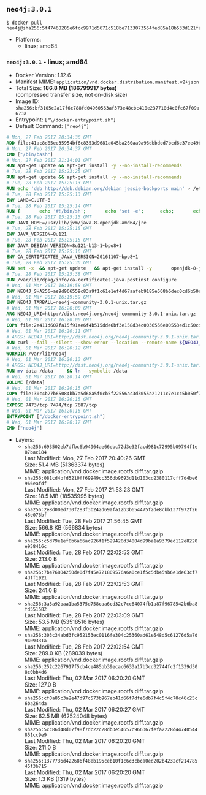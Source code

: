 ## `neo4j:3.0.1`

```console
$ docker pull neo4j@sha256:5f47468205e6fcc9971d5671c518be7133073554fed85a18b533d121fa83c31a
```

-	Platforms:
	-	linux; amd64

### `neo4j:3.0.1` - linux; amd64

-	Docker Version: 1.12.6
-	Manifest MIME: `application/vnd.docker.distribution.manifest.v2+json`
-	Total Size: **186.8 MB (186799917 bytes)**  
	(compressed transfer size, not on-disk size)
-	Image ID: `sha256:bf3105c2a17f6c788fd04960563af373e48cbc410e237710d4c0fc67f09a673a`
-	Entrypoint: `["\/docker-entrypoint.sh"]`
-	Default Command: `["neo4j"]`

```dockerfile
# Mon, 27 Feb 2017 20:34:36 GMT
ADD file:41ac8d85ee35954bf6c8353d9681a045ba260aa9a96dbbded7bcd6e37ee49bea in / 
# Mon, 27 Feb 2017 20:34:37 GMT
CMD ["/bin/bash"]
# Mon, 27 Feb 2017 21:14:01 GMT
RUN apt-get update && apt-get install -y --no-install-recommends 		ca-certificates 		curl 		wget 	&& rm -rf /var/lib/apt/lists/*
# Tue, 28 Feb 2017 15:23:25 GMT
RUN apt-get update && apt-get install -y --no-install-recommends 		bzip2 		unzip 		xz-utils 	&& rm -rf /var/lib/apt/lists/*
# Tue, 28 Feb 2017 15:25:13 GMT
RUN echo 'deb http://deb.debian.org/debian jessie-backports main' > /etc/apt/sources.list.d/jessie-backports.list
# Tue, 28 Feb 2017 15:25:13 GMT
ENV LANG=C.UTF-8
# Tue, 28 Feb 2017 15:25:14 GMT
RUN { 		echo '#!/bin/sh'; 		echo 'set -e'; 		echo; 		echo 'dirname "$(dirname "$(readlink -f "$(which javac || which java)")")"'; 	} > /usr/local/bin/docker-java-home 	&& chmod +x /usr/local/bin/docker-java-home
# Tue, 28 Feb 2017 15:25:15 GMT
ENV JAVA_HOME=/usr/lib/jvm/java-8-openjdk-amd64/jre
# Tue, 28 Feb 2017 15:25:15 GMT
ENV JAVA_VERSION=8u121
# Tue, 28 Feb 2017 15:25:15 GMT
ENV JAVA_DEBIAN_VERSION=8u121-b13-1~bpo8+1
# Tue, 28 Feb 2017 15:25:16 GMT
ENV CA_CERTIFICATES_JAVA_VERSION=20161107~bpo8+1
# Tue, 28 Feb 2017 15:25:36 GMT
RUN set -x 	&& apt-get update 	&& apt-get install -y 		openjdk-8-jre-headless="$JAVA_DEBIAN_VERSION" 		ca-certificates-java="$CA_CERTIFICATES_JAVA_VERSION" 	&& rm -rf /var/lib/apt/lists/* 	&& [ "$JAVA_HOME" = "$(docker-java-home)" ]
# Tue, 28 Feb 2017 15:25:38 GMT
RUN /var/lib/dpkg/info/ca-certificates-java.postinst configure
# Wed, 01 Mar 2017 16:19:58 GMT
ENV NEO4J_SHA256=ae9d966559c83a9f1c61e1ef4d67aafeb9185e568b6dec0cd6b50e4297a15895
# Wed, 01 Mar 2017 16:19:59 GMT
ENV NEO4J_TARBALL=neo4j-community-3.0.1-unix.tar.gz
# Wed, 01 Mar 2017 16:20:00 GMT
ARG NEO4J_URI=http://dist.neo4j.org/neo4j-community-3.0.1-unix.tar.gz
# Wed, 01 Mar 2017 16:20:00 GMT
COPY file:2e411d607fa15f91ae6f4b515dde6bf3e158d34c0036556e00553ed1c50cd63d in /tmp/ 
# Wed, 01 Mar 2017 16:20:11 GMT
# ARGS: NEO4J_URI=http://dist.neo4j.org/neo4j-community-3.0.1-unix.tar.gz
RUN curl --fail --silent --show-error --location --remote-name ${NEO4J_URI}     && echo "${NEO4J_SHA256} ${NEO4J_TARBALL}" | sha256sum --check --quiet -     && tar --extract --file ${NEO4J_TARBALL} --directory /var/lib     && mv /var/lib/neo4j-* /var/lib/neo4j     && rm ${NEO4J_TARBALL}
# Wed, 01 Mar 2017 16:20:12 GMT
WORKDIR /var/lib/neo4j
# Wed, 01 Mar 2017 16:20:13 GMT
# ARGS: NEO4J_URI=http://dist.neo4j.org/neo4j-community-3.0.1-unix.tar.gz
RUN mv data /data     && ln --symbolic /data
# Wed, 01 Mar 2017 16:20:14 GMT
VOLUME [/data]
# Wed, 01 Mar 2017 16:20:15 GMT
COPY file:30c4b27b65084bb7a5d68a5f0cb5f22556ac3d3055a21211c7e1cc5b050f77f4 in /docker-entrypoint.sh 
# Wed, 01 Mar 2017 16:20:15 GMT
EXPOSE 7473/tcp 7474/tcp 7687/tcp
# Wed, 01 Mar 2017 16:20:16 GMT
ENTRYPOINT ["/docker-entrypoint.sh"]
# Wed, 01 Mar 2017 16:20:17 GMT
CMD ["neo4j"]
```

-	Layers:
	-	`sha256:693502eb7dfbc6b94964ae66ebc72d3e32facd981c72995b09794f1e87bac184`  
		Last Modified: Mon, 27 Feb 2017 20:40:26 GMT  
		Size: 51.4 MB (51363374 bytes)  
		MIME: application/vnd.docker.image.rootfs.diff.tar.gzip
	-	`sha256:081cd4bfd5210ff69949cc356db9693d11d103cd2380117cff7d4be6966eafdf`  
		Last Modified: Mon, 27 Feb 2017 21:53:23 GMT  
		Size: 18.5 MB (18535995 bytes)  
		MIME: application/vnd.docker.image.rootfs.diff.tar.gzip
	-	`sha256:2e8d00ed730f283f3b242d69afa12b3b654475f2de8cbb137f972f2645e076bf`  
		Last Modified: Tue, 28 Feb 2017 21:56:45 GMT  
		Size: 566.8 KB (566834 bytes)  
		MIME: application/vnd.docker.image.rootfs.diff.tar.gzip
	-	`sha256:c5d79e1ef0b6a66ac926f1f529420d34804d99ba1a9379ed112e8220e958416c`  
		Last Modified: Tue, 28 Feb 2017 22:02:53 GMT  
		Size: 213.0 B  
		MIME: application/vnd.docker.image.rootfs.diff.tar.gzip
	-	`sha256:7b476804250de0d7f45e721809576a6a0ce1f5c5db459b6e1de63cf74dff1921`  
		Last Modified: Tue, 28 Feb 2017 22:02:53 GMT  
		Size: 241.0 B  
		MIME: application/vnd.docker.image.rootfs.diff.tar.gzip
	-	`sha256:3a3a92baa1ba5375d758caa6cd32c7cc64074fb1a87f9678542b6ba8fd551582`  
		Last Modified: Tue, 28 Feb 2017 22:03:09 GMT  
		Size: 53.5 MB (53518516 bytes)  
		MIME: application/vnd.docker.image.rootfs.diff.tar.gzip
	-	`sha256:303c34abd3fc952153ec0116fe304c25360ad61e548d5c61276d5a7d9409331a`  
		Last Modified: Tue, 28 Feb 2017 22:02:54 GMT  
		Size: 289.0 KB (289039 bytes)  
		MIME: application/vnd.docker.image.rootfs.diff.tar.gzip
	-	`sha256:252c2267917f5cb4ce485bb39ecac6633a17b3cd32744fc2f1339d308c0bb4d6`  
		Last Modified: Thu, 02 Mar 2017 06:20:20 GMT  
		Size: 127.0 B  
		MIME: application/vnd.docker.image.rootfs.diff.tar.gzip
	-	`sha256:cf0a85c3a2e47d97c573b967eb41d66f7dfe6db7f4c5f4c70c46c25c6ba264da`  
		Last Modified: Thu, 02 Mar 2017 06:20:27 GMT  
		Size: 62.5 MB (62524048 bytes)  
		MIME: application/vnd.docker.image.rootfs.diff.tar.gzip
	-	`sha256:5cc86d48d07f98f7dc22c28db3e54657c966367fefa2228d44740544851cc9e9`  
		Last Modified: Thu, 02 Mar 2017 06:20:20 GMT  
		Size: 211.0 B  
		MIME: application/vnd.docker.image.rootfs.diff.tar.gzip
	-	`sha256:1377736d422686f48eb195ceb10f1c6c3cbca0ed202b4232cf21478545f3b715`  
		Last Modified: Thu, 02 Mar 2017 06:20:20 GMT  
		Size: 1.3 KB (1319 bytes)  
		MIME: application/vnd.docker.image.rootfs.diff.tar.gzip
